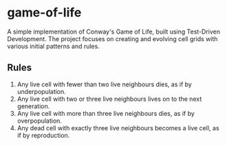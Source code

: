 # game-of-life
A simple implementation of Conway's Game of Life, built using Test-Driven Development. The project focuses on creating and evolving cell grids with various initial patterns and rules.

## Rules
1. Any live cell with fewer than two live neighbours dies, as if by underpopulation.
2. Any live cell with two or three live neighbours lives on to the next generation.
3. Any live cell with more than three live neighbours dies, as if by overpopulation.
4. Any dead cell with exactly three live neighbours becomes a live cell, as if by reproduction.